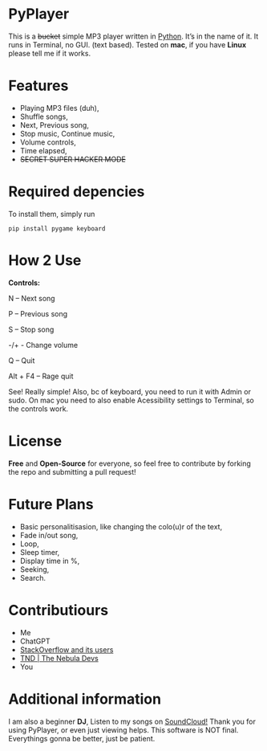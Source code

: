 ﻿# PyPlayer

This is a ~~bucket~~ simple MP3 player written in [Python](Python.org). It’s in the name of it. It runs in Terminal, no GUI. (text based). Tested on **mac**, if you have **Linux** please tell me if it works.

# Features

- Playing MP3 files (duh),
- Shuffle songs,
- Next, Previous song,
- Stop music, Continue music,
- Volume controls,
- Time elapsed,
- ~~SECRET SUPER HACKER MODE~~

# Required depencies

To install them, simply run

```pip install pygame keyboard```

# How 2 Use
**Controls:**

N – Next song

P – Previous song

S – Stop song

-/+ - Change volume

Q – Quit

Alt + F4 – Rage quit

See! Really simple! Also, bc of keyboard, you need to run it with Admin or sudo. On mac you need to also enable Acessibility settings to Terminal, so the controls work.

# License
**Free** and **Open-Source** for everyone, so feel free to contribute by forking the repo and submitting a pull request!

# Future Plans
- Basic personalitisasion, like changing the colo(u)r of the text,
- Fade in/out song,
- Loop,
- Sleep timer,
- Display time in %,
- Seeking,
- Search.

# Contributiours
- Me
- ChatGPT
- [StackOverflow and its users](stackoverflow.com)
- [TND | The Nebula Devs](https://discord.gg/hRNAeNsR)
- You

# Additional information
I am also a beginner **DJ**, Listen to my songs on [SoundCloud!](https://on.soundcloud.com/CxMxfFqiiucMoFPQ7) Thank you for using PyPlayer, or even just viewing helps. This software is NOT final. Everythings gonna be better, just be patient.

